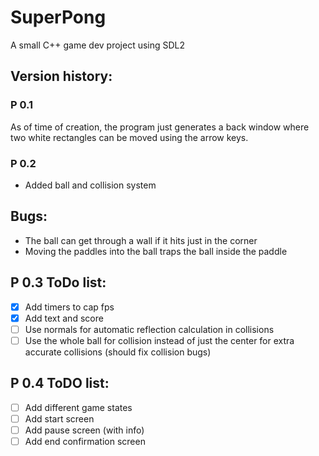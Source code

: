 # SuperPong
A small C++ game dev project using SDL2

## Version history:

### P 0.1
As of time of creation, the program just generates a back window where two white rectangles can be moved using the arrow keys.

### P 0.2
- Added ball and collision system

## Bugs:
- The ball can get through a wall if it hits just in the corner
- Moving the paddles into the ball traps the ball inside the paddle

## P 0.3 ToDo list:
- [x] Add timers to cap fps
- [x] Add text and score
- [ ] Use normals for automatic reflection calculation in collisions
- [ ] Use the whole ball for collision instead of just the center for extra accurate collisions (should fix collision bugs)

## P 0.4 ToDO list:
- [ ] Add different game states
- [ ] Add start screen
- [ ] Add pause screen (with info)
- [ ] Add end confirmation screen
